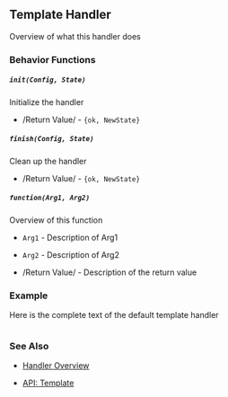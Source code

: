 <!-- dash: Template Handler | Guide | ###:Section -->



## Template Handler

  Overview of what this handler does

### Behavior Functions
 
##### `init(Config, State)`

  Initialize the handler

 *  /Return Value/ - `{ok, NewState}` 

##### `finish(Config, State)`

  Clean up the handler

 *  /Return Value/ - `{ok, NewState}`
  
##### `function(Arg1, Arg2)`
  
  Overview of this function

 *  `Arg1` - Description of Arg1

 *  `Arg2` - Description of Arg2

 *  /Return Value/ - Description of the return value

### Example

Here is the complete text of the default template handler

```erlang


```


### See Also

 *  [Handler Overview](../handlers.md)

 *  [API: Template](../api.html#sec-X)
